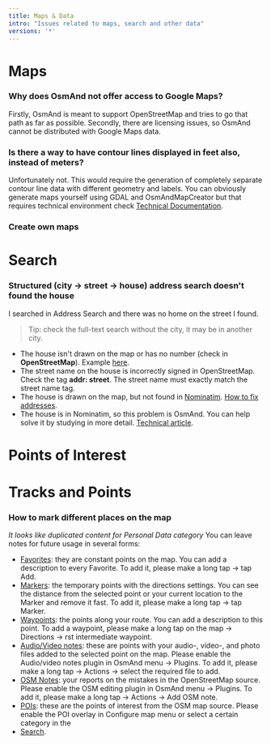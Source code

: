 ```yaml
---
title: Maps & Data
intro: "Issues related to maps, search and other data"
versions: '*'
---
```


# Maps
### Why does OsmAnd not offer access to Google Maps?

Firstly, OsmAnd is meant to support OpenStreetMap and tries to go that path as far as possible. Secondly, there are licensing issues, so OsmAnd cannot be distributed with Google Maps data.

### Is there a way to have contour lines displayed in feet also, instead of meters?

Unfortunately not. This would require the generation of completely separate contour line data with different geometry and labels. You can obviously generate maps yourself using GDAL and OsmAndMapCreator but that requires technical environment check [Technical Documentation](/development).

### Create own maps

# Search
### Structured (city -> street -> house) address search doesn't found the house

I searched in Address Search and there was no home on the street I found. 
>Tip: check the full-text search without the city, it may be in another city.

- The house isn't drawn on the map or has no number (check in **OpenStreetMap**). Example [here](https://www.openstreetmap.org/#map=19/33.91937/-118.24357).
- The street name on the house is incorrectly signed in OpenStreetMap. Check the tag **addr: street**. The street name must exactly match the street name tag.
- The house is drawn on the map, but not found in [Nominatim](https://www.openstreetmap.org/#map=19/33.91937/-118.24357). [How to fix addresses](https://wiki.openstreetmap.org/wiki/Addresses).
- The house is in Nominatim, so this problem is OsmAnd. You can help solve it by studying in more detail. [Technical article](/development/algorithms/trace-address-search-issues).

# Points of Interest

# Tracks and Points
### How to mark different places on the map
*It looks like duplicated content for Personal Data category*
You can leave notes for future usage in several forms:

-   [Favorites](https://osmand.net/features/favourites): they are constant points on the map. You can add a description to every Favorite. To add it, please make a long tap -> tap Add.
-   [Markers](https://osmand.net/features/map-markers): the temporary points with the directions settings. You can see the distance from the selected point or your current location to the Marker and remove it fast. To add it, please make a long tap -> tap Marker.
-   [Waypoints](https://osmand.net/features/map-markers#markers_favorites_A): the points along your route. You can add a description to this point. To add a waypoint, please make a long tap on the map -> Directions -> rst intermediate waypoint.
-   [Audio/Video notes](https://osmand.net/features/audio-video-notes-plugin): these are points with your audio-, video-, and photo files added to the selected point on the map. Please enable the Audio/video notes plugin in OsmAnd menu -> Plugins. To add it, please make a long tap -> Actions -> select the required file to add.
-   [OSM Notes](https://www.facebook.com/watch/?v=673312246195291): your reports on the mistakes in the OpenStreetMap source. Please enable the OSM editing plugin in OsmAnd menu -> Plugins. To add it, please make a long tap -> Actions -> Add OSM note.
-   [POIs](https://osmand.net/features/find-something-on-map#Find_Points_of_Interest_A): these are the points of interest from the OSM map source. Please enable the POI overlay in Configure map menu or select a certain category in the
-   [Search](https://osmand.net/features/find-something-on-map#Find_Points_of_Interest_A).
